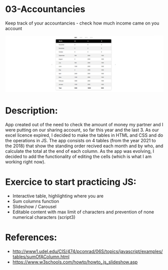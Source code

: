 # 03-Accountancies
Keep track of your accountancies - check how much income came on you account

![Alt Text](https://raw.githubusercontent.com/AnnaZaragoza/03-Accountancies/main/accountancies/gif/gif.gif)

# Description:
App created out of the need to check the amount of money my partner and I were putting on our sharing account, so far this year and the last 3.
As our excel licence expired, I decided to make the tables in HTML and CSS and do the operations in JS.
The app consists on 4 tables (from the year 2021 to the 2018) that show the standing order recived each month and by who, and calculate the total at the end of each column.
As the app was evolving, I decided to add the functionality of editing the cells (which is what I am working right now).

# Exercice to start practicing JS:
* Interactive table, highlighting where you are
* Sum columns function
* Slideshow / Carousel
* Editable content with max limit of characters and prevention of none numerical characters (script3)

# References:
* http://www1.udel.edu/CIS/474/pconrad/06S/topics/javascript/examples/tables/sumOfAColumn.html
* https://www.w3schools.com/howto/howto_js_slideshow.asp
